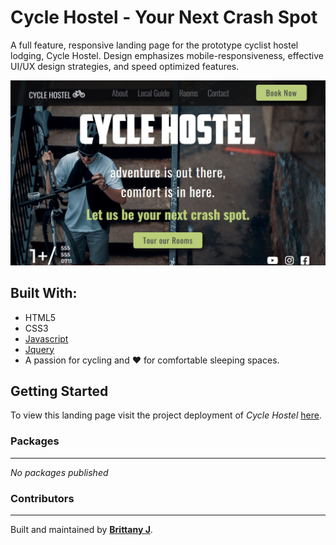 # Cycle Hostel - Your Next Crash Spot 
 A full feature, responsive landing page for the prototype cyclist hostel lodging, Cycle Hostel. Design emphasizes mobile-responsiveness, effective UI/UX design strategies, and speed optimized features.
 
 ![ch-screengrab](https://github.com/nuka-coder/Brittany-J---Developer-Portfolio-New-/blob/5e34245b41730afa1c0a828c6b390c9eceffd6fd/images/ch-screengrab.jpg)
 
 ## Built With:
 * HTML5
 * CSS3
 * [Javascript](https://www.javascript.com/)
 * [Jquery](https://jquery.com/)
 * A passion for cycling and ❤ for comfortable sleeping spaces.

## Getting Started
To view this landing page visit the project deployment of *Cycle Hostel* [here](https://nuka-coder.github.io/Cycle-Hostel/).

### Packages
---
*No packages published*

### Contributors
---
Built and maintained by [__Brittany J__](https://github.com/nuka-coder).

